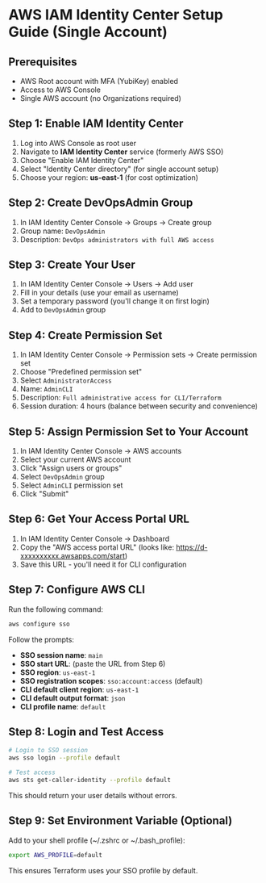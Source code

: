 # AWS IAM Identity Center Setup Guide (Single Account)

## Prerequisites
- AWS Root account with MFA (YubiKey) enabled
- Access to AWS Console
- Single AWS account (no Organizations required)

## Step 1: Enable IAM Identity Center
1. Log into AWS Console as root user
2. Navigate to **IAM Identity Center** service (formerly AWS SSO)
3. Choose "Enable IAM Identity Center"
4. Select "Identity Center directory" (for single account setup)
5. Choose your region: **us-east-1** (for cost optimization)

## Step 2: Create DevOpsAdmin Group
1. In IAM Identity Center Console → Groups → Create group
2. Group name: `DevOpsAdmin`
3. Description: `DevOps administrators with full AWS access`

## Step 3: Create Your User
1. In IAM Identity Center Console → Users → Add user
2. Fill in your details (use your email as username)
3. Set a temporary password (you'll change it on first login)
4. Add to `DevOpsAdmin` group

## Step 4: Create Permission Set
1. In IAM Identity Center Console → Permission sets → Create permission set
2. Choose "Predefined permission set"
3. Select `AdministratorAccess`
4. Name: `AdminCLI`
5. Description: `Full administrative access for CLI/Terraform`
6. Session duration: 4 hours (balance between security and convenience)

## Step 5: Assign Permission Set to Your Account
1. In IAM Identity Center Console → AWS accounts
2. Select your current AWS account
3. Click "Assign users or groups"
4. Select `DevOpsAdmin` group
5. Select `AdminCLI` permission set
6. Click "Submit"

## Step 6: Get Your Access Portal URL
1. In IAM Identity Center Console → Dashboard
2. Copy the "AWS access portal URL" (looks like: https://d-xxxxxxxxxx.awsapps.com/start)
3. Save this URL - you'll need it for CLI configuration

## Step 7: Configure AWS CLI
Run the following command:
```bash
aws configure sso
```

Follow the prompts:
- **SSO session name**: `main`
- **SSO start URL**: (paste the URL from Step 6)
- **SSO region**: `us-east-1`
- **SSO registration scopes**: `sso:account:access` (default)
- **CLI default client region**: `us-east-1`
- **CLI default output format**: `json`
- **CLI profile name**: `default`

## Step 8: Login and Test Access
```bash
# Login to SSO session
aws sso login --profile default

# Test access
aws sts get-caller-identity --profile default
```

This should return your user details without errors.

## Step 9: Set Environment Variable (Optional)
Add to your shell profile (~/.zshrc or ~/.bash_profile):
```bash
export AWS_PROFILE=default
```

This ensures Terraform uses your SSO profile by default.
